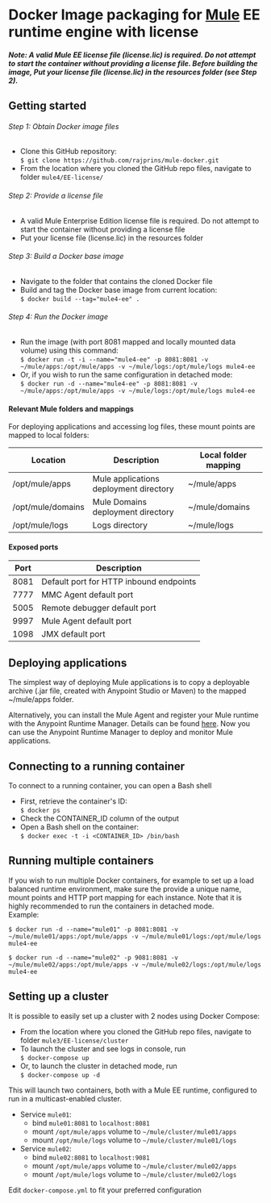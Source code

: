 # Docker Image packaging for [Mule](https://www.mulesoft.com/platform/mule) EE runtime engine with license

##### Note: A valid Mule EE license file (license.lic) is required. Do not attempt to start the container without providing a license file. Before building the image, Put your license file (license.lic) in the resources folder (see Step 2).

## Getting started
###### Step 1: Obtain Docker image files
* Clone this GitHub repository:  
`$ git clone https://github.com/rajprins/mule-docker.git`
* From the location where you cloned the GitHub repo files, navigate to folder `mule4/EE-license/`

###### Step 2: Provide a license file
* A valid Mule Enterprise Edition license file is required. Do not attempt to start the container without providing a license file
* Put your license file (license.lic) in the resources folder

###### Step 3: Build a Docker base image
* Navigate to the folder that contains the cloned Docker file
* Build and tag the Docker base image from current location:  
`$ docker build --tag="mule4-ee" .`

###### Step 4: Run the Docker image
* Run the image (with port 8081 mapped and locally mounted data volume) using this command:  
`$ docker run -t -i --name="mule4-ee" -p 8081:8081 -v ~/mule/apps:/opt/mule/apps -v ~/mule/logs:/opt/mule/logs mule4-ee`
* Or, if you wish to run the same configuration in detached mode:  
`$ docker run -d --name="mule4-ee" -p 8081:8081 -v ~/mule/apps:/opt/mule/apps -v ~/mule/logs:/opt/mule/logs mule4-ee`


#### Relevant Mule folders and mappings
For deploying applications and accessing log files, these mount points are mapped to local folders:

| Location          | Description                            | Local folder mapping |
|------------------ |----------------------------------------|----------------------|
|/opt/mule/apps     | Mule applications deployment directory | ~/mule/apps          |
|/opt/mule/domains  | Mule Domains deployment directory      | ~/mule/domains       |
|/opt/mule/logs     | Logs directory                         | ~/mule/logs          |


#### Exposed ports
| Port | Description                                                    |
|----- |----------------------------------------------------------------|
| 8081 | Default port for HTTP inbound endpoints                        |
| 7777 | MMC Agent default port                                         |
| 5005 | Remote debugger default port                                   |
| 9997 | Mule Agent default port                                        |
| 1098 | JMX default port                                               |


## Deploying applications
The simplest way of deploying Mule applications is to copy a deployable archive (.jar file, created with Anypoint Studio or Maven) to the mapped ~/mule/apps folder.

Alternatively, you can install the Mule Agent and register your Mule runtime with the Anypoint Runtime Manager. Details can be found [here](https://docs.mulesoft.com/runtime-manager/managing-servers#add-a-server). Now you can use the Anypoint Runtime Manager to deploy and monitor Mule applications.


## Connecting to a running container
To connect to a running container, you can open a Bash shell
* First, retrieve the container's ID:  
`$ docker ps`
* Check the CONTAINER_ID column of the output
* Open a Bash shell on the container:  
`$ docker exec -t -i <CONTAINER_ID> /bin/bash`


## Running multiple containers
If you wish to run multiple Docker containers, for example to set up a load balanced runtime environment, make sure the provide a unique name, mount points and HTTP port mapping for each instance. Note that it is highly recommended to run the containers in detached mode.  
Example:

```
$ docker run -d --name="mule01" -p 8081:8081 -v ~/mule/mule01/apps:/opt/mule/apps -v ~/mule/mule01/logs:/opt/mule/logs mule4-ee

$ docker run -d --name="mule02" -p 9081:8081 -v ~/mule/mule02/apps:/opt/mule/apps -v ~/mule/mule02/logs:/opt/mule/logs mule4-ee
```

## Setting up a cluster
It is possible to easily set up a cluster with 2 nodes using Docker Compose:
* From the location where you cloned the GitHub repo files, navigate to folder `mule3/EE-license/cluster`
* To launch the cluster and see logs in console, run  
`$ docker-compose up`
* Or, to launch the cluster in detached mode, run  
`$ docker-compose up -d`


This will launch two containers, both with a Mule EE runtime, configured to run in a multicast-enabled cluster.
* Service `mule01`:
  * bind `mule01:8081` to `localhost:8081`
  * mount `/opt/mule/apps` volume to `~/mule/cluster/mule01/apps`
  * mount `/opt/mule/logs` volume to `~/mule/cluster/mule01/logs`
* Service `mule02`:
  * bind `mule02:8081` to `localhost:9081`
  * mount `/opt/mule/apps` volume to `~/mule/cluster/mule02/apps`
  * mount `/opt/mule/logs` volume to `~/mule/cluster/mule02/logs`

Edit `docker-compose.yml` to fit your preferred configuration
